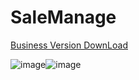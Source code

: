 # SaleManage
[Business Version DownLoad](https://github.com/HaoLeiQ/Sale-Manage/raw/master/Business%20Manage.apk)

![image](https://github.com/HaoLeiQ/Sale-Manage/blob/master/bin/res/crunch/drawable/2.png)![image](https://github.com/HaoLeiQ/Sale-Manage/blob/master/bin/res/crunch/drawable/1.png)


